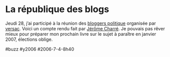 # La république des blogs

Jeudi 28, j’ai participé à la réunion des [bloggers politique](http://www.republiquedesblogs.net/) organisée par [versac](http://vanb.typepad.com/versac/2006/06/succs_pour_la_p.html). Voici un compte rendu fait par [Jérôme Charré](http://jcharre.typepad.com/jcharre/2006/06/rpublique_des_b.html). Je pouvais pas rêver mieux pour préparer mon prochain livre sur le sujet à paraître en janvier 2007, élections oblige.

#buzz #y2006 #2006-7-4-8h40
